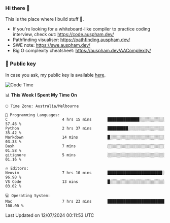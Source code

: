 ### Hi there 👋

This is the place where I build stuff 👀. 

- If you're looking for a whiteboard-like compiler to practice coding interview, check out: https://code.auspham.dev/
- Pathfinding visualiser: https://pathfinding.auspham.dev/
- SWE note: https://swe.auspham.dev/
- Big O complexity cheatsheet: https://auspham.dev/AAComplexity/

### 🔑 Public key

In case you ask, my public key is available [here](https://public.auspham.dev/).

<!--START_SECTION:waka-->
![Code Time](http://img.shields.io/badge/Code%20Time-1%2C312%20hrs%2019%20mins-blue)

📊 **This Week I Spent My Time On** 

```text
🕑︎ Time Zone: Australia/Melbourne

💬 Programming Languages: 
C                        4 hrs 15 mins       ██████████████░░░░░░░░░░░   57.46 % 
Python                   2 hrs 37 mins       █████████░░░░░░░░░░░░░░░░   35.42 % 
Markdown                 14 mins             █░░░░░░░░░░░░░░░░░░░░░░░░   03.33 % 
Bash                     7 mins              ░░░░░░░░░░░░░░░░░░░░░░░░░   01.58 % 
gitignore                5 mins              ░░░░░░░░░░░░░░░░░░░░░░░░░   01.16 % 

🔥 Editors: 
Neovim                   7 hrs 10 mins       ████████████████████████░   96.98 % 
VS Code                  13 mins             █░░░░░░░░░░░░░░░░░░░░░░░░   03.02 % 

💻 Operating System: 
Mac                      7 hrs 23 mins       █████████████████████████   100.00 % 
```


 Last Updated on 12/07/2024 00:11:53 UTC
<!--END_SECTION:waka-->

<!--
**rockmanvnx6/rockmanvnx6** is a ✨ _special_ ✨ repository because its `README.md` (this file) appears on your GitHub profile.

Here are some ideas to get you started:

- 🔭 I’m currently working on ...
- 🌱 I’m currently learning ...
- 👯 I’m looking to collaborate on ...
- 🤔 I’m looking for help with ...
- 💬 Ask me about ...
- 📫 How to reach me: ...
- 😄 Pronouns: ...
- ⚡ Fun fact: ...
-->
